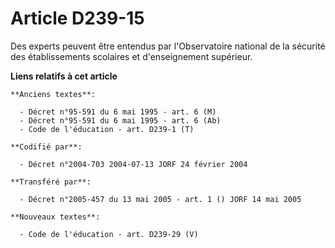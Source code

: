 # Article D239-15

Des experts peuvent être entendus par l'Observatoire national de la sécurité des établissements scolaires et d'enseignement
supérieur.

**Liens relatifs à cet article**

	**Anciens textes**:

	  - Décret n°95-591 du 6 mai 1995 - art. 6 (M)
	  - Décret n°95-591 du 6 mai 1995 - art. 6 (Ab)
	  - Code de l'éducation - art. D239-1 (T)

	**Codifié par**:

	  - Décret n°2004-703 2004-07-13 JORF 24 février 2004

	**Transféré par**:

	  - Décret n°2005-457 du 13 mai 2005 - art. 1 () JORF 14 mai 2005

	**Nouveaux textes**:

	  - Code de l'éducation - art. D239-29 (V)
